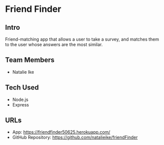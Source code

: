 # Friend Finder

## Intro

Friend-matching app that allows a user to take a survey, and matches them to the user whose answers are the most similar.

## Team Members
* Natalie Ike

## Tech Used
* Node.js 
* Express

## URLs

* App:  https://friendfinder50625.herokuapp.com/
* GitHub Repository: https://github.com/natalieike/friendFinder


